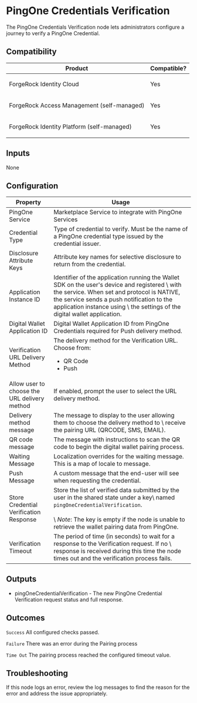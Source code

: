 # PingOne Credentials Verification

The PingOne Credentials Verification node lets administrators configure a journey to verify a PingOne Credential.

## Compatibility

<table>
  <colgroup>
    <col>
    <col>
  </colgroup>
  <thead>
  <tr>
    <th>Product</th>
    <th>Compatible?</th>
  </tr>
  </thead>
  <tbody>
  <tr>
    <td><p>ForgeRock Identity Cloud</p></td>
    <td><p><span>Yes</span></p></td>
  </tr>
  <tr>
    <td><p>ForgeRock Access Management (self-managed)</p></td>
    <td><p><span>Yes</span></p></td>
  </tr>
  <tr>
    <td><p>ForgeRock Identity Platform (self-managed)</p></td>
    <td><p><span>Yes</span></p></td>
  </tr>
  </tbody>
</table>

## Inputs

None

## Configuration

<table>
  <thead>
    <th>Property</th>
    <th>Usage</th>
  </thead>
  <tbody>
    <tr>
      <td>PingOne Service</td>
      <td>Marketplace Service to integrate with PingOne Services
      </td>
    </tr>
  <tr>
    <td>Credential Type</td>
    <td>Type of credential to verify. Must be the name of a PingOne credential type issued by the credential issuer.
</td>
  </tr>
     <tr>
      <td>Disclosure Attribute Keys</td>
      <td>Attribute key names for selective disclosure to return from the credential.
</td>
    </tr>
     <tr>
      <td>Application Instance ID</td>
      <td>Identifier of the application running the Wallet SDK on the user's device and registered \
  with the service. When set and protocol is NATIVE, the service sends a push notification to the application instance using \
  the settings of the digital wallet application.
</td>
    </tr>
     <tr>
      <td>Digital Wallet Application ID</td>
      <td>Digital Wallet Application ID from PingOne Credentials required for Push delivery method.
</td>
    </tr>
     <tr>
      <td>Verification URL Delivery Method</td>
      <td>The delivery method for the Verification URL. Choose from: <br>

- QR Code
- Push

</td>
    </tr>
     <tr>
      <td>Allow user to choose the URL delivery method</td>
      <td>If enabled, prompt the user to select the URL delivery method.</td>
    </tr>
     <tr>
      <td>Delivery method message</td>
      <td>The message to display to the user allowing them to choose the delivery method to \
  receive the pairing URL (QRCODE, SMS, EMAIL).</td>
    </tr>
     <tr>
      <td>QR code message</td>
      <td>The message with instructions to scan the QR code to begin the digital wallet pairing process.</td>
    </tr>
    <tr>
      <td>Waiting Message</td>
      <td>Localization overrides for the waiting message. This is a map of locale to message.</td>
    </tr>
    <tr>
      <td>Push Message</td>
      <td>A custom message that the end-user will see when requesting the credential.</td>
    </tr>
     <tr>
      <td>Store Credential Verification Response</td>
      <td>Store the list of verified data submitted by the user in the shared state under a key\
  named <code>pingOneCredentialVerification</code>.<br><br>\
  <em>Note</em>: The key is empty if the node is unable to retrieve the wallet pairing data from PingOne.
</td>
    </tr>
    <tr>
      <td>Verification Timeout</td>
      <td>The period of time (in seconds) to wait for a response to the Verification request. If no \
  response is received during this time the node times out and the verification process fails.
      </td>
    </tr>
    <tr>
  </tbody>
</table>

## Outputs

<ul>
<li>pingOneCredentialVerification - The new PingOne Credential Verification request status and full response.</li>
</ul>

## Outcomes

`Success`
All configured checks passed.

`Failure`
There was an error during the Pairing process

`Time Out`
The pairing process reached the configured timeout value.

## Troubleshooting

If this node logs an error, review the log messages to find the reason for the error and address the issue
appropriately.

